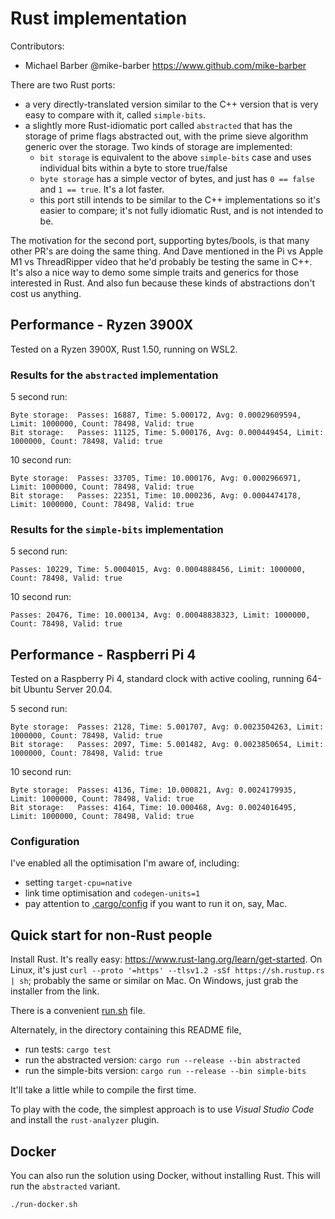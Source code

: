 # Rust implementation

Contributors:

- Michael Barber @mike-barber https://www.github.com/mike-barber

There are two Rust ports:
- a very directly-translated version similar to the C++ version that is very easy to compare with it, called `simple-bits`.
- a slightly more Rust-idiomatic port called `abstracted` that has the storage of prime flags abstracted out, with the prime sieve algorithm generic over the storage. Two kinds of storage are implemented:
    - `bit storage` is equivalent to the above `simple-bits` case and uses individual bits within a byte to store true/false
    - `byte storage` has a simple vector of bytes, and just has `0 == false` and `1 == true`. It's a lot faster.
    - this port still intends to be similar to the C++ implementations so it's easier to compare; it's not fully idiomatic Rust, and is not intended to be. 

The motivation for the second port, supporting bytes/bools, is that many other PR's are doing the same thing. And Dave mentioned in the Pi vs Apple M1 vs ThreadRipper video that he'd probably be testing the same in C++. It's also a nice way to demo some simple traits and generics for those interested in Rust. And also fun because these kinds of abstractions don't cost us anything.

## Performance - Ryzen 3900X 

Tested on a Ryzen 3900X, Rust 1.50, running on WSL2.

### Results for the `abstracted` implementation

5 second run:
```
Byte storage:  Passes: 16887, Time: 5.000172, Avg: 0.00029609594, Limit: 1000000, Count: 78498, Valid: true
Bit storage:   Passes: 11125, Time: 5.000176, Avg: 0.000449454, Limit: 1000000, Count: 78498, Valid: true
```

10 second run:
```
Byte storage:  Passes: 33705, Time: 10.000176, Avg: 0.0002966971, Limit: 1000000, Count: 78498, Valid: true
Bit storage:   Passes: 22351, Time: 10.000236, Avg: 0.0004474178, Limit: 1000000, Count: 78498, Valid: true
```

### Results for the `simple-bits` implementation 

5 second run: 
```
Passes: 10229, Time: 5.0004015, Avg: 0.0004888456, Limit: 1000000, Count: 78498, Valid: true
```

10 second run:
```
Passes: 20476, Time: 10.000134, Avg: 0.00048838323, Limit: 1000000, Count: 78498, Valid: true
```

## Performance - Raspberri Pi 4

Tested on a Raspberry Pi 4, standard clock with active cooling, running 64-bit Ubuntu Server 20.04. 

5 second run:
```
Byte storage:  Passes: 2128, Time: 5.001707, Avg: 0.0023504263, Limit: 1000000, Count: 78498, Valid: true
Bit storage:   Passes: 2097, Time: 5.001482, Avg: 0.0023850654, Limit: 1000000, Count: 78498, Valid: true
```

10 second run:
```
Byte storage:  Passes: 4136, Time: 10.000821, Avg: 0.0024179935, Limit: 1000000, Count: 78498, Valid: true
Bit storage:   Passes: 4164, Time: 10.000468, Avg: 0.0024016495, Limit: 1000000, Count: 78498, Valid: true
```

### Configuration

I've enabled all the optimisation I'm aware of, including:
- setting `target-cpu=native`
- link time optimisation and `codegen-units=1`
- pay attention to [.cargo/config](.cargo/config) if you want to run it on, say, Mac. 

## Quick start for non-Rust people

Install Rust. It's really easy: https://www.rust-lang.org/learn/get-started. On Linux, it's just `curl --proto '=https' --tlsv1.2 -sSf https://sh.rustup.rs | sh`; probably the same or similar on Mac. On Windows, just grab the installer from the link.

There is a convenient [run.sh](run.sh) file.

Alternately, in the directory containing this README file, 
- run tests: `cargo test` 
- run the abstracted version: `cargo run --release --bin abstracted`
- run the simple-bits version: `cargo run --release --bin simple-bits`

It'll take a little while to compile the first time.

To play with the code, the simplest approach is to use *Visual Studio Code* and install the `rust-analyzer` plugin.

## Docker

You can also run the solution using Docker, without installing Rust. This will run the `abstracted` variant.

```
./run-docker.sh
```